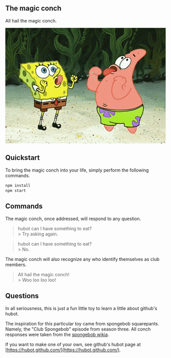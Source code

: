 ## The magic conch

All hail the magic conch.

![Woo loo loo](./img/magic_conch.gif)

## Quickstart

To bring the magic conch into your life, simply perform the following commands.

```
npm install
npm start
```

## Commands

The magic conch, once addressed, will respond to any question.

> hubot can I have something to eat?  
\> Try asking again.


> hubot can I have something to eat?  
\> No.


The magic conch will also recognize any who identify themselves as club members.
> All hail the magic conch!  
\> Woo loo loo loo!

## Questions

In all seriousness, this is just a fun little toy to learn a little about github's 
hubot. 

The inspiration for this particular toy came from spongebob squarepants. Namely, the 
"Club Spongebob" episode from season three. All conch responses were taken from the [spongebob wikia](http://spongebob.wikia.com/wiki/Club_SpongeBob).

If you want to make one of your own, see github's hubot page at [https://hubot.github.com/](https://hubot.github.com/).

